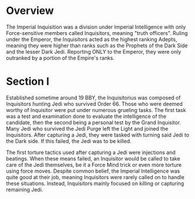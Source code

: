 # Overview
The Imperial Inquisition was a division under Imperial Intelligence with only Force-sensitive members called Inquisitors, meaning "truth officers".
Ruling under the Emperor, the Inquisitors acted as the highest ranking Adepts, meaning they were higher than ranks such as the Prophets of the Dark Side and the lesser Dark Jedi.
Reporting ONLY to the Emperor, they were only outranked by a portion of the Empire's ranks.

# Section I
Established sometime around 19 BBY, the Inquisitorius was composed of Inquisitors hunting Jedi who survived Order 66.
Those who were deemed worthy of Inquisitor were put under numerous grueling tasks.
The first task was a test and examination done to evaluate the intelligence of the candidate, then the second being a personal test by the Grand Inquisitor.
Many Jedi who survived the Jedi Purge left the Light and joined the Inquisitors.
After capturing a Jedi, they were tasked with turning said Jedi to the Dark side.
If this failed, the Jedi was to be killed.

The first torture tactics used after capturing a Jedi were injections and beatings.
When these means failed, an Inquisitor would be called to take care of the Jedi themselves, be it a Force Mind trick or even more torture using force moves.
Despite common belief, the Imperial Intelligence was quite good at their job, meaning Inquisitors were rarely called on to handle these situations.
Instead, Inquisitors mainly focused on killing or capturing remaining Jedi.